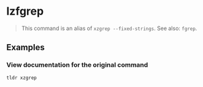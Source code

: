 # lzfgrep

> This command is an alias of `xzgrep --fixed-strings`. See also: `fgrep`.

## Examples

### View documentation for the original command

```bash
tldr xzgrep
```
